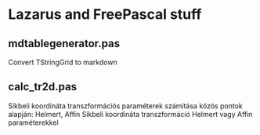 # Lazarus and FreePascal stuff

## mdtablegenerator.pas 

Convert TStringGrid to markdown

## calc_tr2d.pas

Síkbeli koordináta transzformációs paraméterek számítása közös pontok alapján: Helmert, Affin
Síkbeli koordináta transzformáció Helmert vagy Affin paraméterekkel
